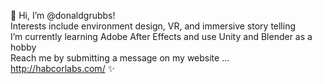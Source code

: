 👋 Hi, I’m @donaldgrubbs!  
    Interests include environment design, VR, and immersive story telling  
    I’m currently learning Adobe After Effects and use Unity and Blender as a hobby  
    Reach me by submitting a message on my website ... http://habcorlabs.com/ ✨

